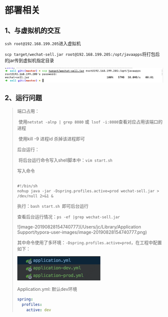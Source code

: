 # 部署相关

## 1、与虚拟机的交互

`ssh root@192.168.199.205`进入虚拟机

`scp target/wechat-sell.jar root@192.168.199.205:/opt/javaapps`将打包后的jar传到虚拟机指定目录

![image-20190828154209299](../PicSource/image-20190828154209299.png)



## 2、运行问题



> 端口占用：
>
> ​				使用`netstat -alnp | grep 8080` 或` lsof -i:8080`查看对应占用该端口的进程
>
> ​				使用kill -9 进程id  杀掉该进程即可
>
> 后台运行：
>
> ​				将后台运行命令写入shell脚本中：`vim start.sh`
>
> 写入命令
>
> ```shell
> 
> #!/bin/sh
> nohup java -jar -Dspring.profiles.active=prod wechat-sell.jar > /dev/null 2>&1 &
> 
> ```
>
> 执行：`bash start.sh `即可后台运行
>
> 查看后台运行情况：`ps -ef |grep wechat-sell.jar `
>
> ![image-20190828154740777](/Users/jc/Library/Application Support/typora-user-images/image-20190828154740777.png)
>
> 其中命令使用了多环境：`-Dspring.profiles.active=prod`，在工程中配置如下：
>
> ![image-20190828154910615](../PicSource/image-20190828154910615.png)
>
> Application.yml: 默认dev环境
>
> ```yml
> spring:
>   profiles:
>     active: dev
> ```





